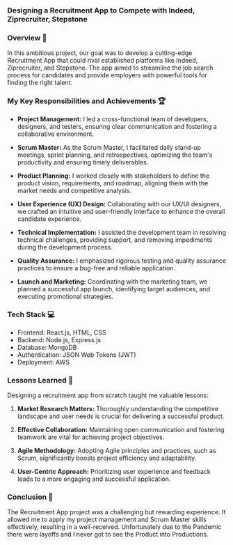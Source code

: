 ### Designing a Recruitment App to Compete with Indeed, Ziprecruiter, Stepstone

### Overview 📝

In this ambitious project, our goal was to develop a cutting-edge Recruitment App that could rival established platforms like Indeed, Ziprecruiter, and Stepstone. The app aimed to streamline the job search process for candidates and provide employers with powerful tools for finding the right talent.

### My Key Responsibilities and Achievements 🏆

- **Project Management:** I led a cross-functional team of developers, designers, and testers, ensuring clear communication and fostering a collaborative environment.

- **Scrum Master:** As the Scrum Master, I facilitated daily stand-up meetings, sprint planning, and retrospectives, optimizing the team's productivity and ensuring timely deliverables.

- **Product Planning:** I worked closely with stakeholders to define the product vision, requirements, and roadmap, aligning them with the market needs and competitive analysis.

- **User Experience (UX) Design:** Collaborating with our UX/UI designers, we crafted an intuitive and user-friendly interface to enhance the overall candidate experience.

- **Technical Implementation:** I assisted the development team in resolving technical challenges, providing support, and removing impediments during the development process.

- **Quality Assurance:** I emphasized rigorous testing and quality assurance practices to ensure a bug-free and reliable application.

- **Launch and Marketing:** Coordinating with the marketing team, we planned a successful app launch, identifying target audiences, and executing promotional strategies.

### Tech Stack 💻

- Frontend: React.js, HTML, CSS
- Backend: Node.js, Express.js
- Database: MongoDB
- Authentication: JSON Web Tokens (JWT)
- Deployment: AWS

### Lessons Learned 🧠

Designing a recruitment app from scratch taught me valuable lessons:

1. **Market Research Matters:** Thoroughly understanding the competitive landscape and user needs is crucial for delivering a successful product.

2. **Effective Collaboration:** Maintaining open communication and fostering teamwork are vital for achieving project objectives.

3. **Agile Methodology:** Adopting Agile principles and practices, such as Scrum, significantly boosts project efficiency and adaptability.

4. **User-Centric Approach:** Prioritizing user experience and feedback leads to a more engaging and successful application.

### Conclusion 🎉

The Recruitment App project was a challenging but rewarding experience. It allowed me to apply my project management and Scrum Master skills effectively, resulting in a well-received. Unfortunately due to the Pandemic there were layoffs and I never got to see the Product into Productions. 

